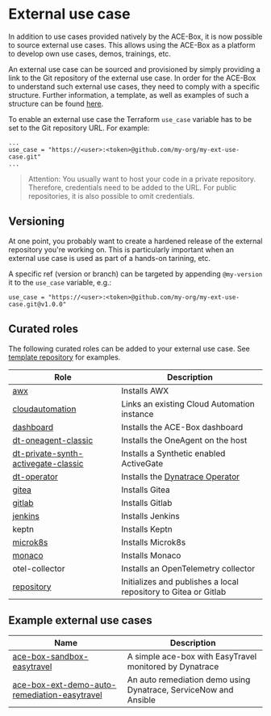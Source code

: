 # External use case

In addition to use cases provided natively by the ACE-Box, it is now possible to source external use cases. This allows using the ACE-Box as a platform to develop own use cases, demos, trainings, etc.

An external use case can be sourced and provisioned by simply providing a link to the Git repository of the external use case. In order for the ACE-Box to understand such external use cases, they need to comply with a specific structure. Further information, a template, as well as examples of such a structure can be found [here](https://github.com/dynatrace-ace/ace-box-ext-template).

To enable an external use case the Terraform `use_case` variable has to be set to the Git repository URL. For example:

```
...
use_case = "https://<user>:<token>@github.com/my-org/my-ext-use-case.git"
...
```

> Attention: You usually want to host your code in a private repository. Therefore, credentials need to be added to the URL. For public repositories, it is also possible to omit credentials.

## Versioning

At one point, you probably want to create a hardened release of the external repository you're working on. This is particularly important when an external use case is used as part of a hands-on tarining, etc.

A specific ref (version or branch) can be targeted by appending `@my-version` it to the `use_case` variable, e.g.:

```
use_case = "https://<user>:<token>@github.com/my-org/my-ext-use-case.git@v1.0.0"
```

## Curated roles

The following curated roles can be added to your external use case. See [template repository](https://github.com/dynatrace-ace/ace-box-ext-template) for examples.

|Role|Description|
|---|---|
|[awx](../user-skel/ansible/roles/awx/Readme.MD)|Installs AWX|
|[cloudautomation](../user-skel/ansible/roles/cloudautomation/Readme.md)|Links an existing Cloud Automation instance|
|[dashboard](../user-skel/ansible/roles/dashboard/Readme.md)|Installs the ACE-Box dashboard|
|[dt-oneagent-classic](../user-skel/ansible/roles/dt-oneagent-classic/Readme.md)|Installs the OneAgent on the host|
|[dt-private-synth-activegate-classic](../user-skel/ansible/roles/dt-private-synth-activegate-classic/Readme.md)|Installs a Synthetic enabled ActiveGate|
|[dt-operator](../user-skel/ansible/roles/dt-operator/Readme.md)|Installs the [Dynatrace Operator](https://github.com/Dynatrace/dynatrace-operator)|
|[gitea](../user-skel/ansible/roles/gitea/Readme.md)|Installs Gitea|
|[gitlab](../user-skel/ansible/roles/gitlab/Readme.md)|Installs Gitlab|
|[jenkins](../user-skel/ansible/roles/jenkins/Readme.md)|Installs Jenkins|
|keptn|Installs Keptn|
|[microk8s](../user-skel/ansible/roles/microk8s/Readme.md)|Installs Microk8s|
|[monaco](../user-skel/ansible/roles/monaco/Readme.md)|Installs Monaco|
|otel-collector|Installs an OpenTelemetry collector|
|[repository](../user-skel/ansible/roles/repository/Readme.md)|Initializes and publishes a local repository to Gitea or Gitlab|

## Example external use cases

|Name|Description|
|---|---|
|[ace-box-sandbox-easytravel](https://github.com/dynatrace-ace/ace-box-sandbox-easytravel)|A simple ace-box with EasyTravel monitored by Dynatrace|
[ace-box-ext-demo-auto-remediation-easytravel](https://github.com/dynatrace-ace/ace-box-ext-demo-auto-remediation-easytravel)|An auto remediation demo using Dynatrace, ServiceNow and Ansible|